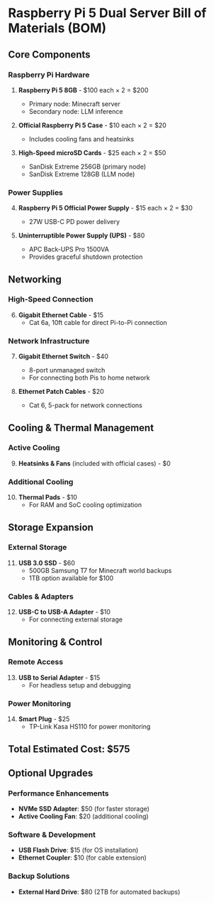 # Raspberry Pi 5 Dual Server Bill of Materials (BOM)

## Core Components

### Raspberry Pi Hardware
1. **Raspberry Pi 5 8GB** - $100 each × 2 = $200
   - Primary node: Minecraft server
   - Secondary node: LLM inference

2. **Official Raspberry Pi 5 Case** - $10 each × 2 = $20
   - Includes cooling fans and heatsinks

3. **High-Speed microSD Cards** - $25 each × 2 = $50
   - SanDisk Extreme 256GB (primary node)
   - SanDisk Extreme 128GB (LLM node)

### Power Supplies
4. **Raspberry Pi 5 Official Power Supply** - $15 each × 2 = $30
   - 27W USB-C PD power delivery

5. **Uninterruptible Power Supply (UPS)** - $80
   - APC Back-UPS Pro 1500VA
   - Provides graceful shutdown protection

## Networking

### High-Speed Connection
6. **Gigabit Ethernet Cable** - $15
   - Cat 6a, 10ft cable for direct Pi-to-Pi connection

### Network Infrastructure
7. **Gigabit Ethernet Switch** - $40
   - 8-port unmanaged switch
   - For connecting both Pis to home network

8. **Ethernet Patch Cables** - $20
   - Cat 6, 5-pack for network connections

## Cooling & Thermal Management

### Active Cooling
9. **Heatsinks & Fans** (included with official cases) - $0

### Additional Cooling
10. **Thermal Pads** - $10
    - For RAM and SoC cooling optimization

## Storage Expansion

### External Storage
11. **USB 3.0 SSD** - $60
    - 500GB Samsung T7 for Minecraft world backups
    - 1TB option available for $100

### Cables & Adapters
12. **USB-C to USB-A Adapter** - $10
    - For connecting external storage

## Monitoring & Control

### Remote Access
13. **USB to Serial Adapter** - $15
    - For headless setup and debugging

### Power Monitoring
14. **Smart Plug** - $25
    - TP-Link Kasa HS110 for power monitoring

## Total Estimated Cost: $575

## Optional Upgrades

### Performance Enhancements
- **NVMe SSD Adapter**: $50 (for faster storage)
- **Active Cooling Fan**: $20 (additional cooling)

### Software & Development
- **USB Flash Drive**: $15 (for OS installation)
- **Ethernet Coupler**: $10 (for cable extension)

### Backup Solutions
- **External Hard Drive**: $80 (2TB for automated backups)